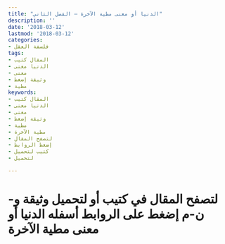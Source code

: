 ```yaml
---
title: "الدنيا أو معنى مطية الآخرة – الفصل الثاني"
description: ''
date: '2018-03-12'
lastmod: '2018-03-12'
categories:
- فلسفة العقل
tags:
- المقال كتيب
- الدنيا معنى
- معنى
- وثيقة إضغط
- مطية
keywords:
- المقال كتيب
- الدنيا معنى
- معنى
- وثيقة إضغط
- مطية
- مطية الآخرة
- لتصفح المقال
- إضغط الروابط
- كتيب لتحميل
- لتحميل

---
```

# **لتصفح المقال في كتيب أو لتحميل وثيقة و-ن-م إضغط على الروابط أسفله** **الدنيا أو معنى مطية الآخرة**

###